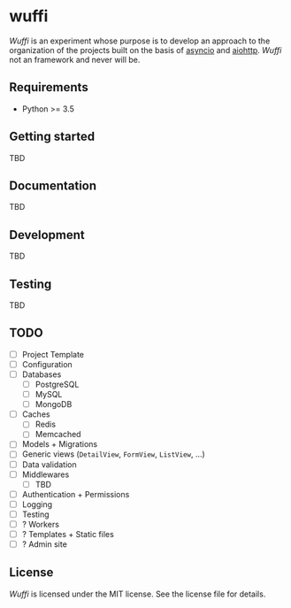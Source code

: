 # wuffi

*Wuffi* is an experiment whose purpose is to develop an approach to the organization of the projects built on the basis of [asyncio](https://docs.python.org/3.5/library/asyncio.html) and [aiohttp](http://aiohttp.readthedocs.org/). *Wuffi* not an framework and never will be.

## Requirements

* Python >= 3.5

## Getting started

TBD

## Documentation

TBD

## Development

TBD

## Testing

TBD

## TODO

- [ ] Project Template
- [ ] Configuration
- [ ] Databases
    - [ ] PostgreSQL
    - [ ] MySQL
    - [ ] MongoDB
- [ ] Caches
    - [ ] Redis
    - [ ] Memcached
- [ ] Models + Migrations
- [ ] Generic views (`DetailView`, `FormView`, `ListView`, ...)
- [ ] Data validation
- [ ] Middlewares
    - [ ] TBD
- [ ] Authentication + Permissions
- [ ] Logging
- [ ] Testing
- [ ] ? Workers
- [ ] ? Templates + Static files
- [ ] ? Admin site

## License

*Wuffi* is licensed under the MIT license. See the license file for details.

